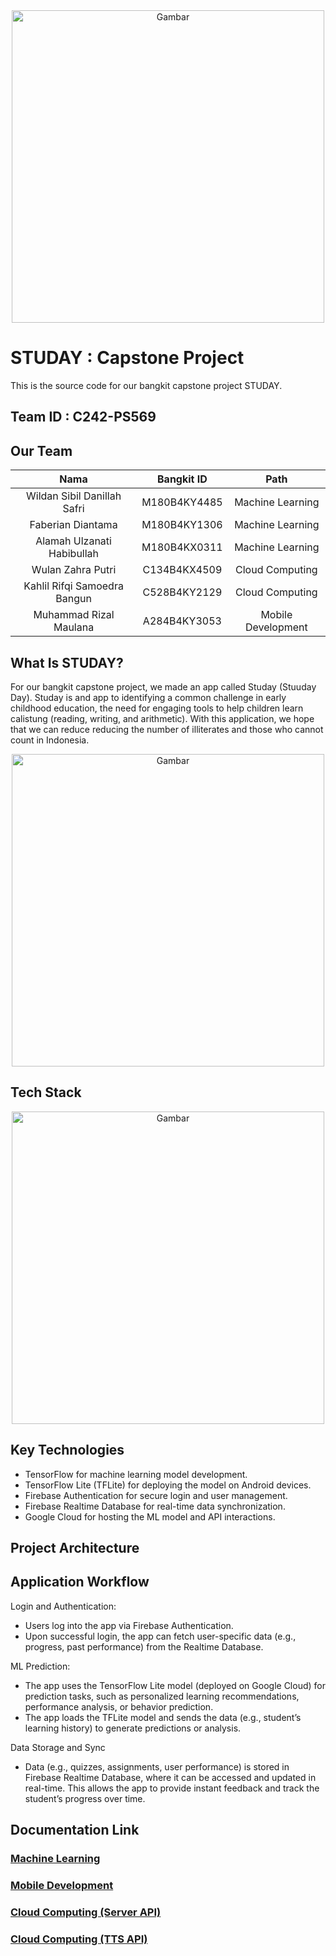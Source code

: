 <div align="center">
  <img src="https://raw.githubusercontent.com/wildansibil/STUDAY-Bangkit-Capstone/main/GitHub%20assets/studay.png" alt="Gambar" width="500"/>
</div>


# STUDAY : Capstone Project

This is the source code for our bangkit capstone project STUDAY.

## Team ID : C242-PS569

## Our Team

| Nama | Bangkit ID | Path |
|:---:|:---:|:---:|
| Wildan Sibil Danillah Safri | M180B4KY4485 | Machine Learning |
| Faberian Diantama | M180B4KY1306 | Machine Learning |
| Alamah Ulzanati Habibullah | M180B4KX0311 | Machine Learning |
| Wulan Zahra Putri | C134B4KX4509 | Cloud Computing |
| Kahlil Rifqi Samoedra Bangun | C528B4KY2129 | Cloud Computing |
| Muhammad Rizal Maulana | A284B4KY3053 | Mobile Development |


## What Is STUDAY?

For our bangkit capstone project, we made an app called Studay (Stuuday Day). Studay is and app to identifying a common challenge in early childhood education, the need for engaging tools to help children learn calistung (reading, writing, and arithmetic). With this application, we hope that we can reduce reducing the number of illiterates and those who cannot count in Indonesia.

<div align="center">
  <img src="https://raw.githubusercontent.com/wildansibil/STUDAY-Bangkit-Capstone/main/GitHub%20assets/uiuxstuday.png" alt="Gambar" width="500"/>
</div>

## Tech Stack 

<div align="center">
  <img src="https://raw.githubusercontent.com/wildansibil/STUDAY-Bangkit-Capstone/main/GitHub%20assets/tech%20stack.png" alt="Gambar" width="500"/>
</div>

## Key Technologies

- TensorFlow for machine learning model development.
- TensorFlow Lite (TFLite) for deploying the model on Android devices.
- Firebase Authentication for secure login and user management.
- Firebase Realtime Database for real-time data synchronization.
- Google Cloud for hosting the ML model and API interactions.

## Project Architecture 

## Application Workflow

Login and Authentication:
- Users log into the app via Firebase Authentication.
- Upon successful login, the app can fetch user-specific data (e.g., progress, past performance) from the Realtime Database.
  
ML Prediction:
- The app uses the TensorFlow Lite model (deployed on Google Cloud) for prediction tasks, such as personalized learning recommendations, performance analysis, or     behavior prediction.
- The app loads the TFLite model and sends the data (e.g., student’s learning history) to generate predictions or analysis.
  
Data Storage and Sync
- Data (e.g., quizzes, assignments, user performance) is stored in Firebase Realtime Database, where it can be accessed and updated in real-time. This allows the 
  app to provide instant feedback and track the student’s progress over time.

## Documentation Link

### [Machine Learning](https://github.com/wildansibil/STUDAY-Bangkit-Capstone/tree/main/Machine%20Learning)
### [Mobile Development](https://github.com/muzallana/studay)
### [Cloud Computing (Server API)](https://github.com/SammyBangun/studay-api-server)
### [Cloud Computing (TTS API)](https://github.com/SammyBangun/studay-api-tts)





